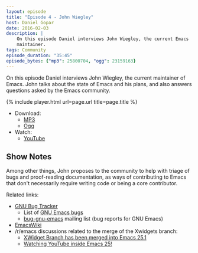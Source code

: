 ```yaml
---
layout: episode
title: "Episode 4 - John Wiegley"
host: Daniel Gopar
date: 2016-02-03
description: |
    On this episode Daniel interviews John Wiegley, the current Emacs
    maintainer.
tags: Community
episode_duration: "35:45"
episode_bytes: {"mp3": 25800704, "ogg": 23159163}
---
```


On this episode Daniel interviews John Wiegley, the current maintainer of
Emacs. John talks about the state of Emacs and his plans, and also answers
questions asked by the Emacs community.

{% include player.html url=page.url title=page.title %}

- Download:
  - [MP3](https://cdn.emacsel.com/episodes/emacsel-ep4.mp3)
  - [Ogg](https://cdn.emacsel.com/episodes/emacsel-ep4.ogg)
- Watch:
  - [YouTube](https://www.youtube.com/watch?v=udNb4E4smbM)

## Show Notes

Among other things, John proposes to the community to help with triage of bugs
and proof-reading documentation, as ways of contributing to Emacs that don't
necessarily require writing code or being a core contributor.

Related links:

- [GNU Bug Tracker](https://debbugs.gnu.org/)
  - List of [GNU Emacs bugs](https://debbugs.gnu.org/cgi/pkgreport.cgi?package=emacs;max-bugs=100;base-order=1;bug-rev=1)
  - [bug-gnu-emacs](https://lists.gnu.org/mailman/listinfo/bug-gnu-emacs) mailing list (bug reports for GNU Emacs)
- [EmacsWiki](https://emacswiki.org/)
- ​/r/emacs discussions related to the merge of the Xwidgets branch:
  - [XWidget Branch has been merged into Emacs 25.1](https://www.reddit.com/r/emacs/comments/4241oy/xwidget_branch_has_been_merged_into_emacs_251/)
  - [Watching YouTube inside Emacs 25!](https://www.reddit.com/r/emacs/comments/4srze9/watching_youtube_inside_emacs_25/)
